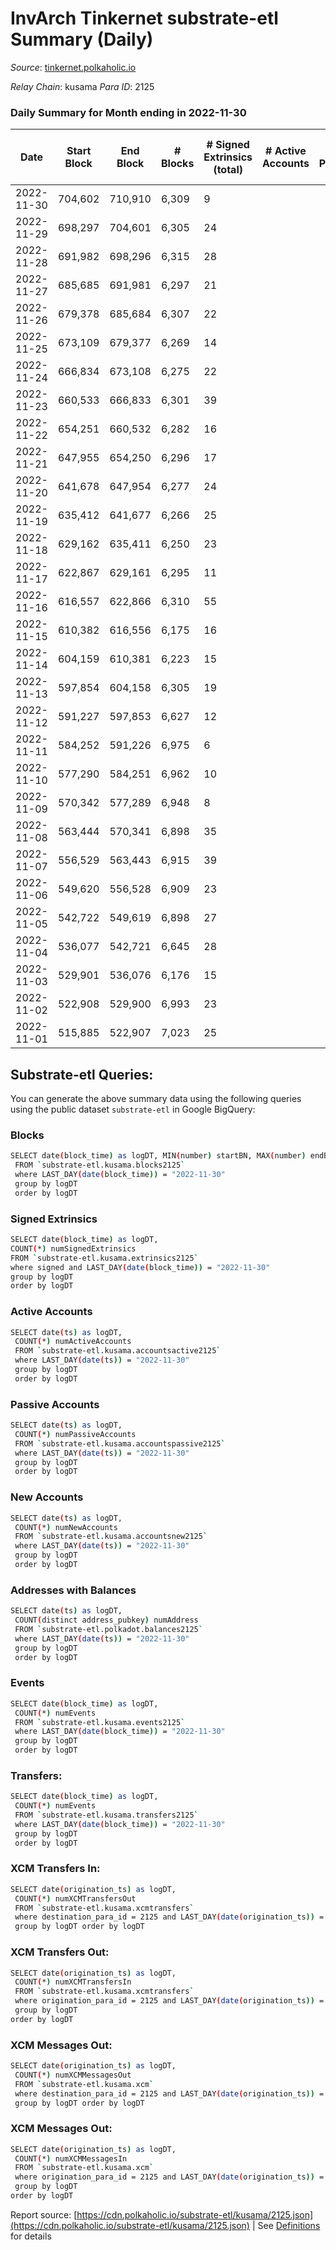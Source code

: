 # InvArch Tinkernet substrate-etl Summary (Daily)

_Source_: [tinkernet.polkaholic.io](https://tinkernet.polkaholic.io)

*Relay Chain*: kusama
*Para ID*: 2125



### Daily Summary for Month ending in 2022-11-30


| Date | Start Block | End Block | # Blocks | # Signed Extrinsics (total) | # Active Accounts | # Passive | # New | # Addresses with Balances | # Events | # Transfers | # XCM Transfers In | # XCM Transfers Out | # XCM In | # XCM Out | Issues | 
| ---- | ----------- | --------- | -------- | --------------------------- | ----------------- | --------- | ----- | ------------------------- | -------- | ----------- | ------------------ | ------------------- | -------- | --------- | ------ |
| 2022-11-30 | 704,602 | 710,910 | 6,309 | 9 |  |  |  | 1,793 | 12,946 | 250  | 3  |   |  |  |  |
| 2022-11-29 | 698,297 | 704,601 | 6,305 | 24 |  |  |  | 1,793 | 13,280 | 481  | 3  | 7  |  |  |  |
| 2022-11-28 | 691,982 | 698,296 | 6,315 | 28 |  |  |  | 1,792 | 13,443 | 602  | 3  | 7  |  |  |  |
| 2022-11-27 | 685,685 | 691,981 | 6,297 | 21 |  |  |  | 1,789 | 13,172 | 420  |   | 4  |  |  |  |
| 2022-11-26 | 679,378 | 685,684 | 6,307 | 22 |  |  |  | 1,789 | 13,349 | 576  |   | 4  |  |  |  |
| 2022-11-25 | 673,109 | 679,377 | 6,269 | 14 |  |  |  | 1,789 | 13,040 | 391  | 2  | 3  |  |  |  |
| 2022-11-24 | 666,834 | 673,108 | 6,275 | 22 |  |  |  | 1,789 | 13,329 | 617  | 1  | 3  |  |  |  |
| 2022-11-23 | 660,533 | 666,833 | 6,301 | 39 |  |  |  | 1,789 | 13,781 | 889  | 7  | 3  |  |  |  |
| 2022-11-22 | 654,251 | 660,532 | 6,282 | 16 |  |  |  |  | 13,077 | 375  | 6  | 4  |  |  |  |
| 2022-11-21 | 647,955 | 654,250 | 6,296 | 17 |  |  |  |  | 13,096 | 369  | 2  | 5  |  |  |  |
| 2022-11-20 | 641,678 | 647,954 | 6,277 | 24 |  |  |  | 1,788 | 13,280 | 531  | 6  | 7  |  |  |  |
| 2022-11-19 | 635,412 | 641,677 | 6,266 | 25 |  |  |  |  | 13,162 | 440  | 2  | 6  |  |  |  |
| 2022-11-18 | 629,162 | 635,411 | 6,250 | 23 |  |  |  |  | 13,217 | 540  | 1  | 6  |  |  |  |
| 2022-11-17 | 622,867 | 629,161 | 6,295 | 11 |  |  |  |  | 13,005 | 320  | 3  | 2  |  |  |  |
| 2022-11-16 | 616,557 | 622,866 | 6,310 | 55 |  |  |  | 1,787 | 14,077 | 1,021  | 10  | 16  |  |  |  |
| 2022-11-15 | 610,382 | 616,556 | 6,175 | 16 |  |  |  | 1,785 | 12,871 | 389  | 3  | 3  |  |  |  |
| 2022-11-14 | 604,159 | 610,381 | 6,223 | 15 |  |  |  |  | 13,035 | 473  | 1  | 1  |  |  |  |
| 2022-11-13 | 597,854 | 604,158 | 6,305 | 19 |  |  |  |  | 13,124 | 378  |   | 2  |  |  |  |
| 2022-11-12 | 591,227 | 597,853 | 6,627 | 12 |  |  |  |  | 13,640 | 295  |   | 1  |  |  |  |
| 2022-11-11 | 584,252 | 591,226 | 6,975 | 6 |  |  |  |  | 14,157 | 158  |   |   |  |  |  |
| 2022-11-10 | 577,290 | 584,251 | 6,962 | 10 |  |  |  |  | 14,311 | 310  |   |   |  |  |  |
| 2022-11-09 | 570,342 | 577,289 | 6,948 | 8 |  |  |  |  | 14,183 | 223  |   | 1  |  |  |  |
| 2022-11-08 | 563,444 | 570,341 | 6,898 | 35 |  |  |  | 1,784 | 14,892 | 840  |   | 11  |  |  |  |
| 2022-11-07 | 556,529 | 563,443 | 6,915 | 39 |  |  |  |  | 14,962 | 836  | 2  | 14  |  |  |  |
| 2022-11-06 | 549,620 | 556,528 | 6,909 | 23 |  |  |  | 1,784 | 14,456 | 469  |   | 4  |  |  |  |
| 2022-11-05 | 542,722 | 549,619 | 6,898 | 27 |  |  |  | 1,784 | 14,681 | 686  |   | 4  |  |  |  |
| 2022-11-04 | 536,077 | 542,721 | 6,645 | 28 |  |  |  |  | 14,177 | 670  | 4  | 10  |  |  |  |
| 2022-11-03 | 529,901 | 536,076 | 6,176 | 15 |  |  |  | 1,784 | 12,923 | 450  | 4  | 3  |  |  |  |
| 2022-11-02 | 522,908 | 529,900 | 6,993 | 23 |  |  |  |  | 14,798 | 630  | 6  | 6  |  |  |  |
| 2022-11-01 | 515,885 | 522,907 | 7,023 | 25 |  |  |  | 1,783 | 14,838 | 605  | 2  | 2  |  |  |  |

## Substrate-etl Queries:
You can generate the above summary data using the following queries using the public dataset `substrate-etl` in Google BigQuery:

### Blocks
```bash
SELECT date(block_time) as logDT, MIN(number) startBN, MAX(number) endBN, COUNT(*) numBlocks 
 FROM `substrate-etl.kusama.blocks2125`  
 where LAST_DAY(date(block_time)) = "2022-11-30" 
 group by logDT 
 order by logDT
```

### Signed Extrinsics
```bash
SELECT date(block_time) as logDT, 
COUNT(*) numSignedExtrinsics 
FROM `substrate-etl.kusama.extrinsics2125`  
where signed and LAST_DAY(date(block_time)) = "2022-11-30" 
group by logDT 
order by logDT
```

### Active Accounts
```bash
SELECT date(ts) as logDT, 
 COUNT(*) numActiveAccounts 
 FROM `substrate-etl.kusama.accountsactive2125` 
 where LAST_DAY(date(ts)) = "2022-11-30" 
 group by logDT 
 order by logDT
```

### Passive Accounts
```bash
SELECT date(ts) as logDT, 
 COUNT(*) numPassiveAccounts 
 FROM `substrate-etl.kusama.accountspassive2125` 
 where LAST_DAY(date(ts)) = "2022-11-30" 
 group by logDT 
 order by logDT
```

### New Accounts
```bash
SELECT date(ts) as logDT, 
 COUNT(*) numNewAccounts 
 FROM `substrate-etl.kusama.accountsnew2125` 
 where LAST_DAY(date(ts)) = "2022-11-30" 
 group by logDT
 order by logDT
```

### Addresses with Balances
```bash
SELECT date(ts) as logDT,
 COUNT(distinct address_pubkey) numAddress 
 FROM `substrate-etl.polkadot.balances2125` 
 where LAST_DAY(date(ts)) = "2022-11-30" 
 group by logDT 
 order by logDT
```

### Events
```bash
SELECT date(block_time) as logDT, 
 COUNT(*) numEvents 
 FROM `substrate-etl.kusama.events2125` 
 where LAST_DAY(date(block_time)) = "2022-11-30" 
 group by logDT 
 order by logDT
```

### Transfers:
```bash
SELECT date(block_time) as logDT, 
 COUNT(*) numEvents 
 FROM `substrate-etl.kusama.transfers2125` 
 where LAST_DAY(date(block_time)) = "2022-11-30" 
 group by logDT 
 order by logDT
```

### XCM Transfers In:
```bash
SELECT date(origination_ts) as logDT, 
 COUNT(*) numXCMTransfersOut 
 FROM `substrate-etl.kusama.xcmtransfers` 
 where destination_para_id = 2125 and LAST_DAY(date(origination_ts)) = "2022-11-30" 
 group by logDT order by logDT
```

### XCM Transfers Out:
```bash
SELECT date(origination_ts) as logDT, 
 COUNT(*) numXCMTransfersIn 
 FROM `substrate-etl.kusama.xcmtransfers` 
 where origination_para_id = 2125 and LAST_DAY(date(origination_ts)) = "2022-11-30" 
 group by logDT 
order by logDT
```

### XCM Messages Out:
```bash
SELECT date(origination_ts) as logDT, 
 COUNT(*) numXCMMessagesOut 
 FROM `substrate-etl.kusama.xcm` 
 where destination_para_id = 2125 and LAST_DAY(date(origination_ts)) = "2022-11-30" 
 group by logDT order by logDT
```

### XCM Messages Out:
```bash
SELECT date(origination_ts) as logDT, 
 COUNT(*) numXCMMessagesIn 
 FROM `substrate-etl.kusama.xcm` 
 where origination_para_id = 2125 and LAST_DAY(date(origination_ts)) = "2022-11-30" 
 group by logDT 
order by logDT
```


Report source: [https://cdn.polkaholic.io/substrate-etl/kusama/2125.json](https://cdn.polkaholic.io/substrate-etl/kusama/2125.json) | See [Definitions](/DEFINITIONS.md) for details
